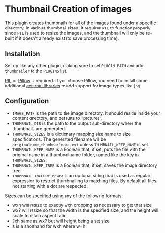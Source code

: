 Thumbnail Creation of images
============================

This plugin creates thumbnails for all of the images found under a specific directory, in various thumbnail sizes.
It requires `PIL` to function properly since `PIL` is used to resize the images, and the thumbnail will only be re-built
if it doesn't already exist (to save processing time).

Installation
-------------

Set up like any other plugin, making sure to set `PLUGIN_PATH` and add `thumbnailer` to the `PLUGINS` list.

[PIL](http://www.pythonware.com/products/pil/) or [Pillow](http://pillow.readthedocs.org/en/latest/installation.html#)
is required. If you choose Pillow, you need to install some additional
[external libraries](http://www.pythonware.com/products/pil/) to add support for image types like `jpg`.

Configuration
-------------

* `IMAGE_PATH` is the path to the image directory. It should reside inside your content directory, and defaults to "pictures".
* `THUMBNAIL_DIR` is the path to the output sub-directory where the thumbnails are generated.
* `THUMBNAIL_SIZES` is a dictionary mapping size name to size specifications.
  The generated filename will be `originalname_thumbnailname.ext` unless `THUMBNAIL_KEEP_NAME` is set.
* `THUMBNAIL_KEEP_NAME` is a Boolean that, if set, puts the file with the original name in a thumbnailname folder, named like the key in `THUMBNAIL_SIZES`.
* `THUMBNAIL_KEEP_TREE` is a Boolean that, if set, saves the image directory tree.
* `THUMBNAIL_INCLUDE_REGEX` is an optional string that is used as regular expression to restrict thumbnailing to matching files. By default all files not starting with a dot are respected.

Sizes can be specified using any of the following formats:

* wxh will resize to exactly wxh cropping as necessary to get that size
* wx? will resize so that the width is the specified size, and the height will scale to retain aspect ratio
* ?xh same as wx? but will height being a set size
* s is a shorthand for wxh where w=h
